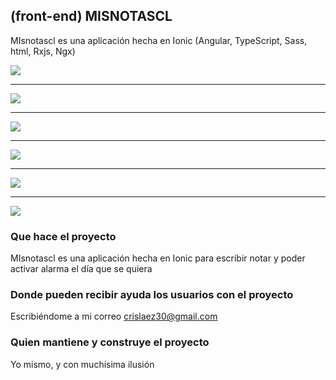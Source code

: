 ## (front-end) MISNOTASCL

MIsnotascl es una aplicación hecha en Ionic (Angular, TypeScript, Sass, html, Rxjs, Ngx)

<img src="https://github.com/crislaez/MisNotasCl/blob/master/src/assets/images/foto_proyecto_1.PNG" />
<hr>
<img src="https://github.com/crislaez/MisNotasCl/blob/master/src/assets/images/foto_proyecto_2.PNG" />
<hr>
<img src="https://github.com/crislaez/MisNotasCl/blob/master/src/assets/images/foto_proyecto_3.PNG" />
<hr>
<img src="https://github.com/crislaez/MisNotasCl/blob/master/src/assets/images/foto_proyecto_4.PNG" />
<hr>
<img src="https://github.com/crislaez/MisNotasCl/blob/master/src/assets/images/foto_proyecto_5.PNG" />
<hr>
<img src="https://github.com/crislaez/MisNotasCl/blob/master/src/assets/images/foto_proyecto_6.PNG" />


### Que hace el proyecto

MIsnotascl es una aplicación hecha en Ionic para escribir notar y poder activar alarma el día que se quiera
 
### Donde pueden recibir ayuda los usuarios con el proyecto
 
Escribiéndome a mi correo crislaez30@gmail.com

### Quien mantiene y construye el proyecto

Yo mismo, y con muchísima ilusión
